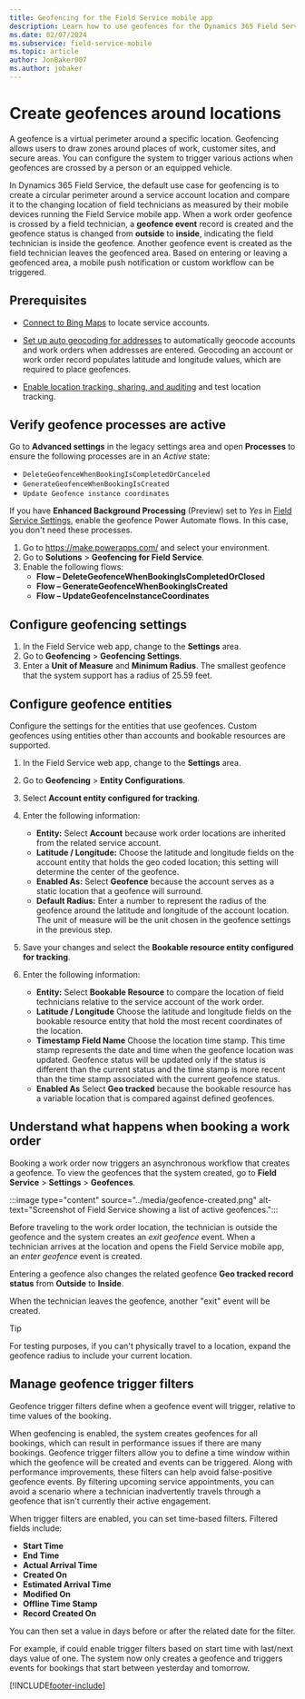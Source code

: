 ```yaml
---
title: Geofencing for the Field Service mobile app
description: Learn how to use geofences for the Dynamics 365 Field Service mobile app.
ms.date: 02/07/2024
ms.subservice: field-service-mobile
ms.topic: article
author: JonBaker007
ms.author: jobaker
---
```


# Create geofences around locations

A geofence is a virtual perimeter around a specific location. Geofencing allows users to draw zones around places of work, customer sites, and secure areas. You can configure the system to trigger various actions when geofences are crossed by a person or an equipped vehicle.

In Dynamics 365 Field Service, the default use case for geofencing is to create a circular perimeter around a service account location and compare it to the changing location of field technicians as measured by their mobile devices running the Field Service mobile app. When a work order geofence is crossed by a field technician, a **geofence event** record is created and the geofence status is changed from **outside** to **inside**, indicating the field technician is inside the geofence. Another geofence event is created as the field technician leaves the geofenced area. Based on entering or leaving a geofenced area, a mobile push notification or custom workflow can be triggered.

## Prerequisites

- [Connect to Bing Maps](field-service-maps-address-locations.md#connect-to-maps) to locate service accounts.

- [Set up auto geocoding for addresses](turn-on-auto-geocoding.md) to automatically geocode accounts and work orders when addresses are entered. Geocoding an account or work order record populates latitude and longitude values, which are required to place geofences.

- [Enable location tracking, sharing, and auditing](mobile-powerapp-location-auditing.md) and test location tracking.

## Verify geofence processes are active

Go to **Advanced settings** in the legacy settings area and open **Processes** to ensure the following processes are in an *Active* state:

- ```DeleteGeofenceWhenBookingIsCompletedOrCanceled```
- ```GenerateGeofenceWhenBookingIsCreated```
- ```Update Geofence instance coordinates```

If you have **Enhanced Background Processing** (Preview) set to _Yes_ in [Field Service Settings](./configure-default-settings.md#other-settings), enable the geofence Power Automate flows. In this case, you don't need these processes.

1. Go to https://make.powerapps.com/ and select your environment.
1. Go to **Solutions** > **Geofencing for Field Service**.
1. Enable the following flows:
   - **Flow – DeleteGeofenceWhenBookingIsCompletedOrClosed**
   - **Flow – GenerateGeofenceWhenBookingIsCreated**
   - **Flow – UpdateGeofenceInstanceCoordinates**

## Configure geofencing settings

1. In the Field Service web app, change to the **Settings** area.
1. Go to **Geofencing** > **Geofencing Settings**.
1. Enter a **Unit of Measure** and **Minimum Radius**. The smallest geofence that the system support has a radius of 25.59 feet.

## Configure geofence entities

Configure the settings for the entities that use geofences. Custom geofences using entities other than accounts and bookable resources are supported.

1. In the Field Service web app, change to the **Settings** area.
1. Go to **Geofencing** > **Entity Configurations**.
1. Select **Account entity configured for tracking**.
1. Enter the following information:

   - **Entity:** Select **Account** because work order locations are inherited from the related service account.
   - **Latitude / Longitude:** Choose the latitude and longitude fields on the account entity that holds the geo coded location; this setting will determine the center of the geofence.
   - **Enabled As:** Select **Geofence** because the account serves as a static location that a geofence will surround.
   - **Default Radius:** Enter a number to represent the radius of the geofence around the latitude and longitude of the account location. The unit of measure will be the unit chosen in the geofence settings in the previous step.

1. Save your changes and select the **Bookable resource entity configured for tracking**.
1. Enter the following information:

   - **Entity:** Select **Bookable Resource** to compare the location of field technicians relative to the service account of the work order.
   - **Latitude / Longitude** Choose the latitude and longitude fields on the bookable resource entity that hold the most recent coordinates of the location.
   - **Timestamp Field Name** Choose the location time stamp. This time stamp represents the date and time when the geofence location was updated. Geofence status will be updated only if the status is different than the current status and the time stamp is more recent than the time stamp associated with the current geofence status.
   - **Enabled As** Select **Geo tracked** because the bookable resource has a variable location that is compared against defined geofences.

## Understand what happens when booking a work order

Booking a work order now triggers an asynchronous workflow that creates a geofence. To view the geofences that the system created, go to **Field Service** > **Settings** > **Geofences**.

:::image type="content" source="../media/geofence-created.png" alt-text="Screenshot of Field Service showing a list of active geofences.":::

Before traveling to the work order location, the technician is outside the geofence and the system creates an *exit geofence* event. When a technician arrives at the location and opens the Field Service mobile app, an *enter geofence* event is created.

Entering a geofence also changes the related geofence **Geo tracked record status** from **Outside** to **Inside**.

When the technician leaves the geofence, another "exit" event will be created.

> [!TIP]
> For testing purposes, if you can't physically travel to a location, expand the geofence radius to include your current location.

## Manage geofence trigger filters

Geofence trigger filters define when a geofence event will trigger, relative to time values of the booking.

When geofencing is enabled, the system creates geofences for all bookings, which can result in performance issues if there are many bookings. Geofence trigger filters allow you to define a time window within which the geofence will be created and events can be triggered. Along with performance improvements, these filters can help avoid false-positive geofence events. By filtering upcoming service appointments, you can avoid a scenario where a technician inadvertently travels through a geofence that isn't currently their active engagement.  

When trigger filters are enabled, you can set time-based filters. Filtered fields include:

- **Start Time**
- **End Time**
- **Actual Arrival Time**
- **Created On**
- **Estimated Arrival Time**
- **Modified On**
- **Offline Time Stamp**
- **Record Created On**

You can then set a value in days before or after the related date for the filter.

For example, if could enable trigger filters based on start time with last/next days value of one. The system now only creates a geofence and triggers events for bookings that start between yesterday and tomorrow.

[!INCLUDE[footer-include](../../includes/footer-banner.md)]
